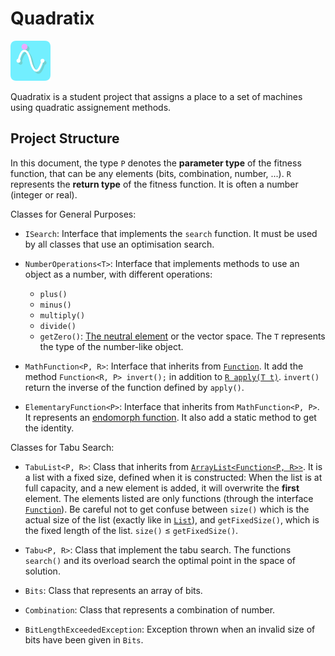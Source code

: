 # Quadratix

![Quadratix Logo][quadratix-logo]

Quadratix is a student project that assigns a place to a set of machines using quadratic assignement methods.

## Project Structure

In this document, the type `P` denotes the **parameter type** of the fitness function, that can be any elements (bits, combination, number,
...). `R` represents the **return type** of the fitness function. It is often a number (integer or real).

Classes for General Purposes:

* `ISearch`: Interface that implements the `search` function. It must be used by all classes that use an optimisation
search.

* `NumberOperations<T>`: Interface that implements methods to use an object as a number, with different operations:
	* `plus()`
	* `minus()`
	* `multiply()`
	* `divide()`
	* `getZero()`: [The neutral element][Wikipedia-IdentityElement] or the vector space.
The `T` represents the type of the number-like object.

* `MathFunction<P, R>`: Interface that inherits from [`Function`][JavaDoc-Function]. It add the method
`Function<R, P> invert();` in addition to [`R apply(T t)`][JavaDoc-Function.apply()]. `invert()` return the inverse of
the function defined by `apply()`.

* `ElementaryFunction<P>`: Interface that inherits from `MathFunction<P, P>`. It represents an
[endomorph function][Wikipedia-Endomorphism]. It also add a static method to get the identity.

Classes for Tabu Search:

* `TabuList<P, R>`: Class that inherits from
[`ArrayList<Function<P, R>>`][JavaDoc-ArrayList]. It is a list with a fixed size, defined when it is constructed: When
the list is at full capacity, and a new element is added, it will overwrite the **first** element. The elements listed
are only functions (through the interface [`Function`][JavaDoc-Function]). Be careful not to get confuse between
`size()` which is the actual size of the list (exactly like in [`List`][JavaDoc-List.size()]), and `getFixedSize()`,
which is the fixed length of the list. `size()` ≤ `getFixedSize()`.

* `Tabu<P, R>`: Class that implement the tabu search. The functions `search()` and its overload search the optimal point
in the space of solution.

* `Bits`: Class that represents an array of bits.

* `Combination`: Class that represents a combination of number.

* `BitLengthExceededException`: Exception thrown when an invalid size of bits have been given in `Bits`.

[JavaDoc-ArrayList]: https://docs.oracle.com/javase/8/docs/api/java/util/ArrayList.html
[JavaDoc-Function]: https://docs.oracle.com/javase/8/docs/api/java/util/function/Function.html
[JavaDoc-Function.apply()]: https://docs.oracle.com/javase/8/docs/api/java/util/function/Function.html#apply-T-
[JavaDoc-List.size()]: https://docs.oracle.com/javase/8/docs/api/java/util/List.html#size--
[Wikipedia-Endomorphism]: https://en.wikipedia.org/wiki/Endomorphism
[Wikipedia-IdentityElement]: https://en.wikipedia.org/wiki/Identity_element

[quadratix-logo]: res/img/quadratix64.png